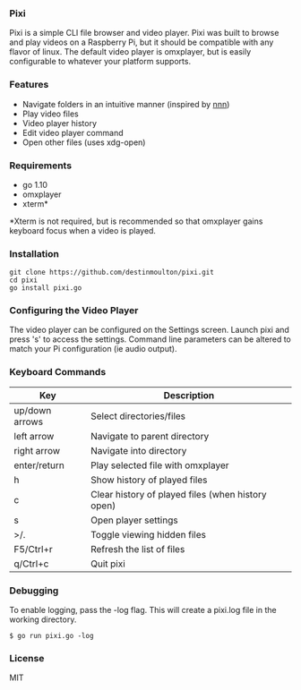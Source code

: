 ### Pixi

Pixi is a simple CLI file browser and video player. Pixi was built to browse and play videos on a Raspberry Pi, but it should be compatible with any flavor of linux. The default video player is omxplayer, but is easily configurable to whatever your platform supports.

### Features

- Navigate folders in an intuitive manner (inspired by [nnn](https://github.com/jarun/nnn))
- Play video files
- Video player history 
- Edit video player command
- Open other files (uses xdg-open)

### Requirements

-   go 1.10
-   omxplayer
-   xterm\*

\*Xterm is not required, but is recommended so that omxplayer gains keyboard focus when a video is played.

### Installation

```
git clone https://github.com/destinmoulton/pixi.git
cd pixi
go install pixi.go
```

### Configuring the Video Player

The video player can be configured on the Settings screen. Launch pixi and press 's' to access the settings. Command line parameters can be altered to match your Pi configuration (ie audio output).

### Keyboard Commands

| Key            | Description                                       |
| -------------- | ------------------------------------------------- |
| up/down arrows | Select directories/files                          |
| left arrow     | Navigate to parent directory                      |
| right arrow    | Navigate into directory                           |
| enter/return   | Play selected file with omxplayer                 |
| h              | Show history of played files                      |
| c              | Clear history of played files (when history open) |
| s              | Open player settings                              |
| \>/.           | Toggle viewing hidden files                       |
| F5/Ctrl+r      | Refresh the list of files                         |
| q/Ctrl+c       | Quit pixi                                         |

### Debugging

To enable logging, pass the -log flag. This will create a pixi.log file in the working directory.

```
$ go run pixi.go -log
```

### License

MIT
